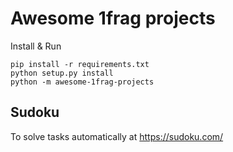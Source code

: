 # Awesome 1frag projects
Install & Run
```shell script
pip install -r requirements.txt
python setup.py install
python -m awesome-1frag-projects
```

## Sudoku
To solve tasks automatically at https://sudoku.com/
